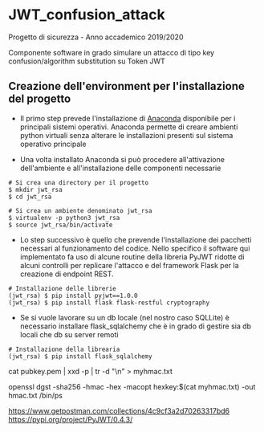 # JWT_confusion_attack

Progetto di sicurezza - Anno accademico 2019/2020

Componente software in grado simulare un attacco di tipo key confusion/algorithm substitution su Token JWT

## Creazione dell'environment per l'installazione del progetto

- Il primo step prevede l'installazione di [Anaconda](https://www.anaconda.com/products/individual) disponibile per i principali sistemi operativi. Anaconda permette di creare ambienti python virtuali senza alterare le installazioni presenti sul sistema operativo principale

- Una volta installato Anaconda si può procedere all'attivazione dell'ambiente e all'installazione delle componenti necessarie

```
# Si crea una directory per il progetto
$ mkdir jwt_rsa
$ cd jwt_rsa

# Si crea un ambiente denominato jwt_rsa
$ virtualenv -p python3 jwt_rsa
$ source jwt_rsa/bin/activate
```

- Lo step successivo è quello che prevende l'installazione dei pacchetti necessari al funzionamento del codice. Nello specifico il software qui implementato fa uso di alcune routine della libreria PyJWT ridotte di alcuni controlli per replicare l'attacco e del framework Flask per la creazione di endpoint REST.

```
# Installazione delle librerie
(jwt_rsa) $ pip install pyjwt==1.0.0
(jwt_rsa) $ pip install flask flask-restful cryptography
```

- Se si vuole lavorare su un db locale (nel nostro caso SQLLite) è necessario installare flask_sqlalchemy che è in grado di gestire sia db locali che db su server remoti

```
# Installazione della librearia
(jwt_rsa) $ pip install flask_sqlalchemy

```

cat pubkey.pem | xxd -p | tr -d "\\n" > myhmac.txt

openssl dgst -sha256 -hmac -hex -macopt hexkey:\$(cat myhmac.txt) -out hmac.txt /bin/ps

https://www.getpostman.com/collections/4c9cf3a2d70263317bd6
https://pypi.org/project/PyJWT/0.4.3/
